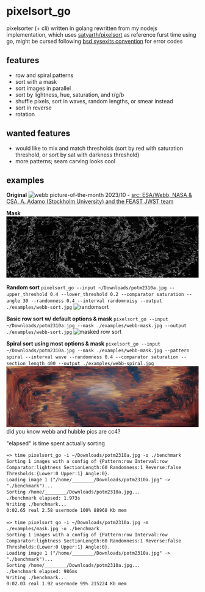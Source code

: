 # pixelsort_go
pixelsorter (+ cli) written in golang
rewritten from my nodejs implementation, which uses [satyarth/pixelsort](https://github.com/satyarth/pixelsort/) as reference
furst time using go, might be cursed
following [bsd sysexits convention](https://man.freebsd.org/cgi/man.cgi?query=sysexits) for error codes

## features
- row and spiral patterns
- sort with a mask
- sort images in parallel
- sort by lightness, hue, saturation, and r/g/b
- shuffle pixels, sort in waves, random lengths, or smear instead
- sort in reverse
- rotation

## wanted features
- would like to mix and match thresholds (sort by red with saturation threshold, or sort by sat with darkness threshold)
- more patterns; seam carving looks cool

## examples
**Original**
![webb picture-of-the-month 2023/10](https://cdn.esawebb.org/archives/images/screen/potm2310a.jpg) - [src: ESA/Webb, NASA & CSA, A. Adamo (Stockholm University) and the FEAST JWST team](https://esawebb.org/images/potm2310a/)

**Mask**
![mask](./examples/mask.jpg)

**Random sort**
`pixelsort_go --input ~/Downloads/potm2310a.jpg --upper_threshold 0.4 --lower_threshold 0.2 --comparator saturation --angle 30 --randomness 0.4 --interval randomnoisy --output ./examples/webb-sort.jpg`
![randomsort](./examples/webb-random-angled.jpg)

**Basic row sort w/ default options & mask**
`pixelsort_go --input ~/Downloads/potm2310a.jpg --mask ./examples/webb-mask.jpg --output ./examples/webb-sort.jpg`
![masked row sort](./examples/webb-row-masked.jpg)

**Spiral sort using most options & mask**
`pixelsort_go --input ~/Downloads/potm2310a.jpg --mask ./examples/webb-mask.jpg --pattern spiral --interval wave --randomness 0.4 --comparator saturation --section_length 400 --output ./examples/webb-spiral.jpg`
![masked spiral sort](./examples/webb-spiral-masked.jpg)
did you know webb and hubble pics are cc4?

"elapsed" is time spent actually sorting
```
=> time pixelsort_go -i ~/Downloads/potm2310a.jpg -o ./benchmark
Sorting 1 images with a config of {Pattern:row Interval:row Comparator:lightness SectionLength:60 Randomness:1 Reverse:false Thresholds:{Lower:0 Upper:1} Angle:0}.
Loading image 1 ("/home/________/Downloads/potm2310a.jpg" -> "./benchmark")...
Sorting /home/________/Downloads/potm2310a.jpg...
./benchmark elapsed: 1.973s
Writing ./benchmark...
0:02.65 real 2.58 usermode 100% 88968 Kb mem

=> time pixelsort_go -i ~/Downloads/potm2310a.jpg -m ./examples/mask.jpg -o ./benchmark
Sorting 1 images with a config of {Pattern:row Interval:row Comparator:lightness SectionLength:60 Randomness:1 Reverse:false Thresholds:{Lower:0 Upper:1} Angle:0}.
Loading image 1 ("/home/________/Downloads/potm2310a.jpg" -> "./benchmark")...
Sorting /home/________/Downloads/potm2310a.jpg...
./benchmark elapsed: 986ms
Writing ./benchmark...
0:02.03 real 1.92 usermode 99% 215224 Kb mem
```
